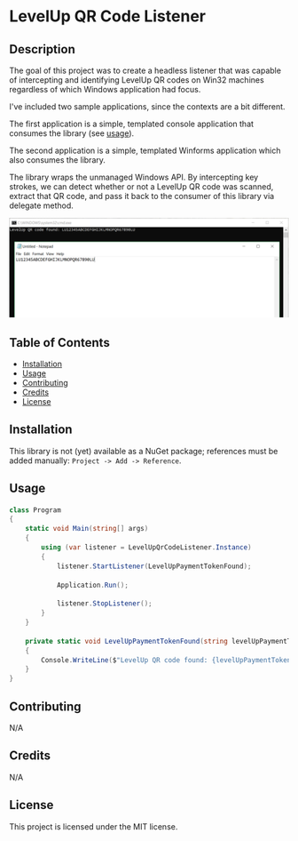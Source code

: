# LevelUp QR Code Listener

## Description
The goal of this project was to create a headless listener that was capable of intercepting and identifying LevelUp QR codes on Win32 machines regardless of which Windows application had focus.

I've included two sample applications, since the contexts are a bit different.

The first application is a simple, templated console application that consumes the library (see [usage](#usage)). 

The second application is a simple, templated Winforms application which also consumes the library.

The library wraps the unmanaged Windows API. By intercepting key strokes, we can detect whether or not a LevelUp QR code was scanned, extract that QR code, and pass it back to the consumer of this library via delegate method.

![](https://github.com/forestb/levelup-qr-code-listener/blob/master/readme-assets/example.png)

## Table of Contents
- [Installation](#Installation)
- [Usage](#Usage)
- [Contributing](#Contributing)
- [Credits](#Credits)
- [License](#License)

## Installation
This library is not (yet) available as a NuGet package; references must be added manually: `Project -> Add -> Reference`.

## Usage
```csharp
class Program
{
    static void Main(string[] args)
    {
        using (var listener = LevelUpQrCodeListener.Instance)
        {
            listener.StartListener(LevelUpPaymentTokenFound);

            Application.Run();

            listener.StopListener();
        }
    }
    
    private static void LevelUpPaymentTokenFound(string levelUpPaymentToken)
    {
        Console.WriteLine($"LevelUp QR code found: {levelUpPaymentToken}");
    }
}
```

## Contributing
N/A

## Credits
N/A

## License
This project is licensed under the MIT license.